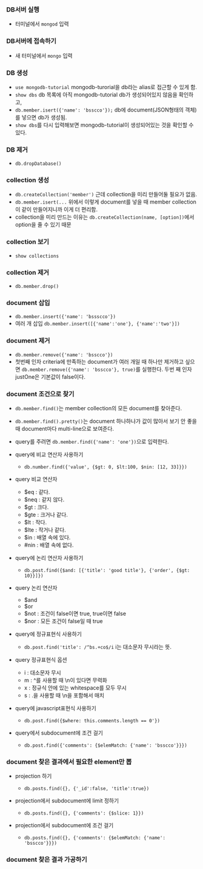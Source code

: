 ### DB서버 실행
- 터미널에서 ```mongod``` 입력

### DB서버에 접속하기
- 새 터미널에서 ```mongo``` 입력

### DB 생성
- ```use mongodb-tutorial``` mongodb-turorial을 db라는 alias로 접근할 수 있게 함.
- ```show dbs``` db 목록에 아직 mongodb-tutorial db가 생성되어있지 않음을 확인하고,
- ```db.member.isert({'name': 'bsscco'});``` db에 document(JSON형태의 객체)를 넣으면 db가 생성됨.
- ```show dbs```를 다시 입력해보면 mongodb-tutorial이 생성되어있는 것을 확인할 수 있다.

### DB 제거
- ```db.dropDatabase()```

### collection 생성
- ```db.createCollection('member')``` 근데 collection을 미리 만들어둘 필요가 없음.
- ```db.member.isert(...``` 위에서 이렇게 document를 넣을 때 member collection이 같이 만들어지니까 이게 더 편리함.
- collection을 미리 만드는 이유는 ```db.createCollection(name, [option])```에서 option을 줄 수 있기 때문

### collection 보기
- ```show collections```

### collection 제거
- ```db.member.drop()```

### document 삽입
- ```db.member.insert({'name': 'bssscco'})```
- 여러 개 삽입 ```db.member.insert([{'name':'one'}, {'name':'two'}])```

### document 제거
- ```db.member.remove({'name': 'bsscco'})```
- 첫번째 인자 criteria에 만족하는 document가 여러 개일 때 하나만 제거하고 싶으면 ```db.member.remove({'name': 'bsscco'}, true)```를 실행한다. 두번 째 인자 justOne은 기본값이 false이다.

### document 조건으로 찾기
- ```db.member.find()```는 member collection의 모든 document를 찾아준다.
- ```db.member.find().pretty()```는 document 하나하나가 값이 많아서 보기 안 좋을 때 document마다 multi-line으로 보여준다.
- query를 주려면 ```db.member.find({'name': 'one'})```으로 입력한다.

- query에 비교 연산자 사용하기
	- ```db.number.find({'value', {$gt: 0, $lt:100, $nin: [12, 33]}})```
- query 비교 연산자
	- $eq : 같다.
	- $neq : 같지 않다.
	- $gt : 크다.
	- $gte : 크거나 같다.
	- $lt : 작다.
	- $lte : 작거나 같다.
	- $in : 배열 속에 있다.
	- #nin : 배열 속에 없다.

- query에 논리 연산자 사용하기
	- ```db.post.find({$and: [{'title': 'good title'}, {'order', {$gt: 10}}]})```
- query 논리 연산자
	- $and
	- $or
	- $not : 조건이 false이면 true, true이면 false
	- $nor : 모든 조건이 false일 때 true

- query에 정규표현식 사용하기
	- ```db.post.find('title': /^bs.+co$/i``` i는 대소문자 무시라는 뜻.
- query 정규표현식 옵션
	- i : 대소문자 무시
	- m : ^를 사용할 때 \n이 있다면 무력화
	- x : 정규식 안에 있는 whitespace를 모두 무시
	- s : .을 사용할 때 \n을 포함해서 매치
	
- query에 javascript표현식 사용하기
	- ```db.post.find({$where: this.comments.length == 0'})```
	
- query에서 subdocument에 조건 걸기
	- ```db.post.find({'comments': {$elemMatch: {'name': 'bsscco'}}})```
	
### document 찾은 결과에서 필요한 element만 뽑
- projection 하기
	- ```db.posts.find({}, {'_id':false, 'title':true})```

- projection에서 subdocument에 limit 정하기
	- ```db.posts.find({}, {'comments': {$slice: 1}})```

- projection에서 subdocument에 조건 걸기
	- ```db.posts.find({}, {'comments': {$elemMatch: {'name': 'bsscco'}}})```
	
### document 찾은 결과 가공하기
